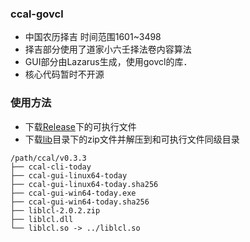 ### ccal-govcl
- 中国农历择吉 时间范围1601~3498
- 择吉部分使用了道家小六壬择法卷内容算法
- GUI部分由Lazarus生成，使用govcl的库．
- 核心代码暂时不开源

### 使用方法

- 下载[Release](https://github.com/Aquarian-Age/ccal-gui/releases)下的可执行文件
- 下载[lib](https://github.com/Aquarian-Age/ccal-gui/tree/master/lib)目录下的zip文件并解压到和可执行文件同级目录

```text
/path/ccal/v0.3.3
├── ccal-cli-today
├── ccal-gui-linux64-today
├── ccal-gui-linux64-today.sha256
├── ccal-gui-win64-today.exe
├── ccal-gui-win64-today.sha256
├── liblcl-2.0.2.zip
├── liblcl.dll
└── liblcl.so -> ../liblcl.so
```

